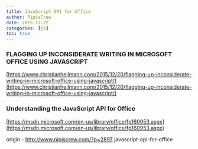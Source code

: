 ```yaml
---
title: JavaScript API for Office
author: PipisCrew
date: 2015-12-22
categories: [js]
toc: true
---
```


### FLAGGING UP INCONSIDERATE WRITING IN MICROSOFT OFFICE USING JAVASCRIPT

[https://www.christianheilmann.com/2015/12/20/flagging-up-inconsiderate-writing-in-microsoft-office-using-javascript/](https://www.christianheilmann.com/2015/12/20/flagging-up-inconsiderate-writing-in-microsoft-office-using-javascript/)

### Understanding the JavaScript API for Office

[https://msdn.microsoft.com/en-us/library/office/fp160953.aspx](https://msdn.microsoft.com/en-us/library/office/fp160953.aspx)

origin - http://www.pipiscrew.com/?p=2897 javascript-api-for-office